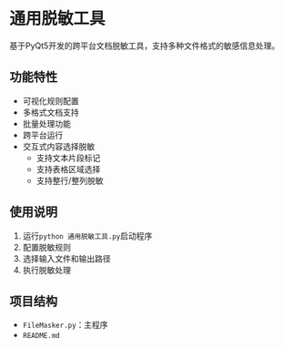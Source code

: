 # 通用脱敏工具

基于PyQt5开发的跨平台文档脱敏工具，支持多种文件格式的敏感信息处理。

## 功能特性
- 可视化规则配置
- 多格式文档支持
- 批量处理功能
- 跨平台运行
- 交互式内容选择脱敏
  - 支持文本片段标记
  - 支持表格区域选择
  - 支持整行/整列脱敏

## 使用说明
1. 运行`python 通用脱敏工具.py`启动程序
2. 配置脱敏规则
3. 选择输入文件和输出路径
4. 执行脱敏处理

## 项目结构
- `FileMasker.py`：主程序
- `README.md`
